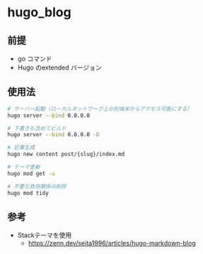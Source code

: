 # hugo_blog
## 前提

- go コマンド
- Hugo のextended バージョン

## 使用法

```bash
# サーバー起動（ローカルネットワーク上の別端末からアクセス可能にする）
hugo server --bind 0.0.0.0

# 下書きも含めてビルド
hugo server --bind 0.0.0.0 -D

# 記事生成
hugo new content post/{slug}/index.md

# テーマ更新
hugo mod get -u

# 不要な依存関係の削除
hugo mod tidy
```

## 参考
- Stackテーマを使用
  - https://zenn.dev/seita1996/articles/hugo-markdown-blog
